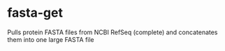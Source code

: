 fasta-get
=========

Pulls protein FASTA files from NCBI RefSeq (complete) and concatenates them into one large FASTA file